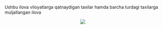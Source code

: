 Ushbu ilova viloyatlarga qatnaydigan taxilar hamda barcha turdagi taxilarga muljallangan ilova
<p align="center">
    <img src="https://gitlab.com/muhammadjondeveloper00/taxi_uz.git/master/assets/malibu.png">
</p>

